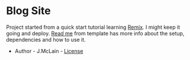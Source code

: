 # Blog Site

Project started from a quick start tutorial learning [Remix](https://remix.run/docs/en/main/tutorials/blog). I might keep it going and deploy. [Read me](./remix_README.md) from template has more info about the setup, dependencies and how to use it.

- Author - J.McLain - [License](./LICENSE)
